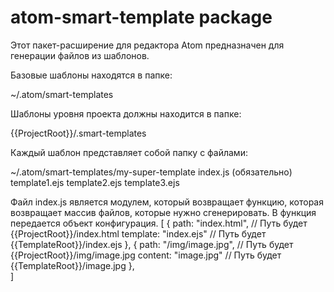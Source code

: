 # atom-smart-template package

Этот пакет-расширение для редактора Atom предназначен для генерации файлов из шаблонов.


Базовые шаблоны находятся в папке:

~/.atom/smart-templates


Шаблоны уровня проекта должны находится в папке:

{{ProjectRoot}}/.smart-templates


Каждый шаблон представляет собой папку c файлами:

~/.atom/smart-templates/my-super-template
index.js (обязательно)
  template1.ejs
  template2.ejs
  template3.ejs


Файл index.js является модулем, который возвращает функцию, которая возвращает массив файлов,
которые нужно сгенерировать. В функция передается объект конфигурация.
[
  {
    path: "index.html",          // Путь будет {{ProjectRoot}}/index.html
    template: "index.ejs"        // Путь будет {{TemplateRoot}}/index.ejs
  },
  {
    path:    "/img/image.jpg",   // Путь будет {{ProjectRoot}}/img/image.jpg
    content: "image.jpg"         // Путь будет {{TemplateRoot}}/image.jpg
  },  
]

